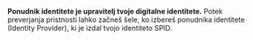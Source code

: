 **Ponudnik identitete je upravitelj tvoje digitalne identitete.** Potek preverjanja pristnosti lahko začneš šele, ko izbereš ponudnika identitete (Identity Provider), ki je izdal tvojo identiteto SPID.
